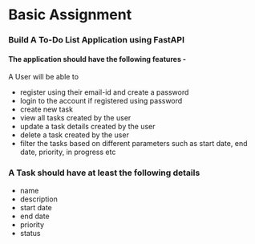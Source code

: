 # Basic Assignment

### Build A To-Do List Application using FastAPI

#### The application should have the following features - 
A User will be able to 
- register using their email-id and create a password
- login to the account if registered using password
- create new task
- view all tasks created by the user
- update a task details created by the user
- delete a task created by the user
- filter the tasks based on different parameters such as start date, end date, priority, in progress etc


### A Task should have at least the following details
- name
- description
- start date
- end date
- priority
- status
